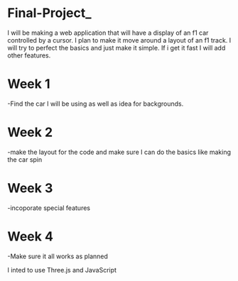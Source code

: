 # Final-Project_
I will be making a web application that will have a display of an f1 car controlled by a cursor. I plan to make it move around a layout of an f1 track. I will try to perfect the basics and just make it simple. If i get it fast I will add other features.

# Week 1 
  -Find the car I will be using as well as idea for backgrounds.

# Week 2
  -make the layout for the code and make sure I can do the basics like making the car spin 

# Week 3 
  -incoporate special features

# Week 4 
  -Make sure it all works as planned

I inted to use Three.js and JavaScript
